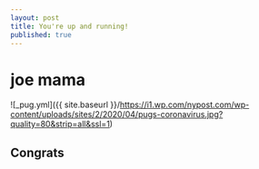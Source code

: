```yaml
---
layout: post
title: You're up and running!
published: true
---
```

# joe mama

![_pug.yml]({{ site.baseurl }}/https://i1.wp.com/nypost.com/wp-content/uploads/sites/2/2020/04/pugs-coronavirus.jpg?quality=80&strip=all&ssl=1)

## Congrats
